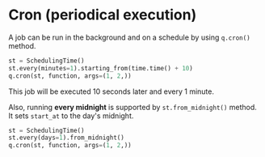 # Cron (periodical execution)
A job can be run in the background and on a schedule by using `q.cron()` method.

```python
st = SchedulingTime()
st.every(minutes=1).starting_from(time.time() + 10)
q.cron(st, function, args=(1, 2,))
```

This job will be executed 10 seconds later and every 1 minute.

Also, running **every midnight** is supported by `st.from_midnight()` method. It sets `start_at` to the day's midnight.

```python
st = SchedulingTime()
st.every(days=1).from_midnight()
q.cron(st, function, args=(1, 2,))
```
